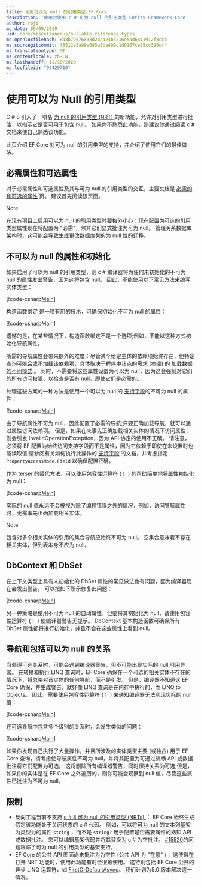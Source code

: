 ```yaml
---
title: 使用可以为 null 的引用类型-EF Core
description: '使用时使用 c # 可为 null 的引用类型 Entity Framework Core'
author: roji
ms.date: 09/09/2019
uid: core/miscellaneous/nullable-reference-types
ms.openlocfilehash: 648b79576838d2ba424b5216d5ad6811912f8ccb
ms.sourcegitcommit: f3512e3a98e685a3ba409c1d0157ce85cc390cf4
ms.translationtype: MT
ms.contentlocale: zh-CN
ms.lasthandoff: 11/10/2020
ms.locfileid: "94429710"
---
```

# <a name="working-with-nullable-reference-types"></a>使用可以为 Null 的引用类型

C # 8 引入了一项名 [为 null 的引用类型 (NRT) ](/dotnet/csharp/tutorials/nullable-reference-types)的新功能，允许对引用类型进行批注，以指示它是否可用于包含 null。 如果你不熟悉此功能，则建议你通过阅读 c # 文档来使自己熟悉该功能。

此页介绍 EF Core 对可为 null 的引用类型的支持，并介绍了使用它们的最佳做法。

## <a name="required-and-optional-properties"></a>必需属性和可选属性

对于必需属性和可选属性及其与可为 null 的引用类型的交互，主要文档是 [必需的和可选的属性](xref:core/modeling/entity-properties#required-and-optional-properties) 页。 建议首先阅读该页面。

> [!NOTE]
> 在现有项目上启用可以为 null 的引用类型时要格外小心：现在配置为可选的引用类型属性现在将配置为 "必需"，除非它们显式批注为可为 null。 管理关系数据库架构时，这可能会导致生成更改数据库列的为 null 性的迁移。

## <a name="non-nullable-properties-and-initialization"></a>不可以为 null 的属性和初始化

如果启用了可以为 null 的引用类型，则 c # 编译器将为任何未初始化的不可为 null 的属性发出警告，因为这将包含 null。 因此，不能使用以下常见方法来编写实体类型：

[!code-csharp[Main](../../../samples/core/Miscellaneous/NullableReferenceTypes/CustomerWithWarning.cs?name=CustomerWithWarning&highlight=4-5)]

[构造函数绑定](xref:core/modeling/constructors) 是一项有用的技术，可确保初始化不可为 null 的属性：

[!code-csharp[Main](../../../samples/core/Miscellaneous/NullableReferenceTypes/CustomerWithConstructorBinding.cs?name=CustomerWithConstructorBinding&highlight=6-9)]

遗憾的是，在某些情况下，构造函数绑定不是一个选项;例如，不能以这种方式初始化导航属性。

所需的导航属性会带来额外的难度：尽管某个给定主体的依赖项始终存在，但特定查询可能会或不加载该依赖项，具体取决于程序中该点的需求 (参阅) 的 [加载数据的不同模式](xref:core/querying/related-data) 。 同时，不需要将这些属性设置为可以为 null，因为这会强制对它们的所有访问权限，以检查是否有 null，即使它们是必需的。

处理这些方案的一种方法是使用一个可以为 null 的 [支持字段](xref:core/modeling/backing-field)的不可为 null 的属性：

[!code-csharp[Main](../../../samples/core/Miscellaneous/NullableReferenceTypes/Order.cs?range=10-17)]

由于导航属性不可为 null，因此配置了必需的导航;只要正确加载导航，就可以通过属性访问依赖项。 但是，如果在未事先正确加载相关实体的情况下访问属性，则会引发 InvalidOperationException，因为 API 协定的使用不正确。 请注意，必须将 EF 配置为始终访问支持字段而不是属性，因为它依赖于即使在未设置时也能读取值;请参阅有关如何执行此操作的 [支持字段](xref:core/modeling/backing-field) 的文档，并考虑指定 `PropertyAccessMode.Field` 以确保配置正确。

作为 terser 的替代方法，可以使用包容性运算符 (！ ) 的帮助简单地将属性初始化为 null：

[!code-csharp[Main](../../../samples/core/Miscellaneous/NullableReferenceTypes/Order.cs?range=19)]

实际的 null 值永远不会被视为除了编程错误之外的情况，例如，访问导航属性时，无需事先正确加载相关实体。

> [!NOTE]
> 包含对多个相关实体的引用的集合导航应始终不可为 null。 空集合意味着不存在相关实体，但列表本身不应为 null。

## <a name="dbcontext-and-dbset"></a>DbContext 和 DbSet

在上下文类型上具有未初始化的 DbSet 属性的常见做法也有问题，因为编译器现在会发出警告。 可以按如下所示修复此问题：

[!code-csharp[Main](../../../samples/core/Miscellaneous/NullableReferenceTypes/NullableReferenceTypesContext.cs?name=Context&highlight=3-4)]

另一种策略是使用不可为 null 的自动属性，但要将其初始化为 null，请使用包容性运算符 (！ ) 使编译器警告无提示。 DbContext 基本构造函数可确保所有 DbSet 属性都将进行初始化，并且不会在这些属性上看到 null。

## <a name="navigating-and-including-nullable-relationships"></a>导航和包括可以为 null 的关系

当处理可选关系时，可能会遇到编译器警告，但不可能出现实际的 null 引用异常。 在转换和执行 LINQ 查询时，EF Core 确保在一个可选的相关实体不存在的情况下，将忽略对该实体的任何导航，而不是引发。 但是，编译器不知道这 EF Core 确保，并生成警告，就好像 LINQ 查询是在内存中执行的，而 LINQ to Objects。 因此，需要使用包容性运算符 (！ ) 来通知编译器无法实现实际的 null 值：

[!code-csharp[Main](../../../samples/core/Miscellaneous/NullableReferenceTypes/Program.cs?range=46)]

在可选导航中包含多个级别的关系时，会发生类似的问题：

[!code-csharp[Main](../../../samples/core/Miscellaneous/NullableReferenceTypes/Program.cs?range=36-39&highlight=2)]

如果你发现自己执行了大量操作，并且所涉及的实体类型主要 (或独占) 用于 EF Core 查询，请考虑使导航属性不可为 null，并将其配置为可通过流畅 API 或数据批注将它们配置为可选。 这将删除所有编译器警告，同时保持关系为可选;但是，如果你的实体是在 EF Core 之外遍历的，则你可能会观察到 null 值，尽管这些属性已批注为不可为 null。

## <a name="limitations"></a>限制

* 反向工程当前不支持 [c # 8 可为 null 的引用类型 (NRTs) ](/dotnet/csharp/tutorials/nullable-reference-types)： EF Core 始终生成假定该功能处于关闭状态的 c # 代码。 例如，可以将可为 null 的文本列基架为类型为的属性 `string` ，而不是 `string?` 用于配置是否需要属性的熟知 API 或数据批注。 您可以编辑基架代码并将其替换为 c # 为空批注。 [#15520](https://github.com/dotnet/efcore/issues/15520)的问题跟踪了可为 null 的引用类型的基架支持。
* EF Core 的公共 API 图面尚未批注为为空性 (公共 API 为 "在意" ) ，这使得在打开 NRT 功能时，使用此功能有时会很难使用。 这特别包括 EF Core 公开的异步 LINQ 运算符，如 [FirstOrDefaultAsync](/dotnet/api/microsoft.entityframeworkcore.entityframeworkqueryableextensions.firstordefaultasync#Microsoft_EntityFrameworkCore_EntityFrameworkQueryableExtensions_FirstOrDefaultAsync__1_System_Linq_IQueryable___0__System_Linq_Expressions_Expression_System_Func___0_System_Boolean___System_Threading_CancellationToken_)。 我们计划为5.0 版本解决这一情况。
